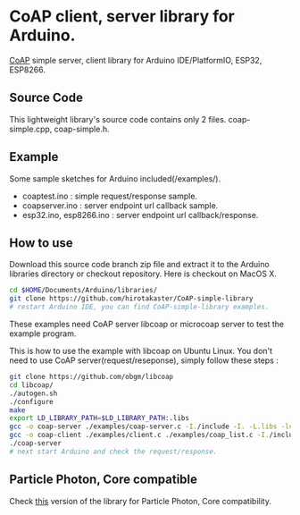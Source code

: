 # CoAP client, server library for Arduino.
<a href="http://coap.technology/" target=_blank>CoAP</a> simple server, client library for Arduino IDE/PlatformIO, ESP32, ESP8266.

## Source Code
This lightweight library's source code contains only 2 files. coap-simple.cpp, coap-simple.h.

## Example
Some sample sketches for Arduino included(/examples/).

 - coaptest.ino : simple request/response sample.
 - coapserver.ino : server endpoint url callback sample.
 - esp32.ino, esp8266.ino : server endpoint url callback/response.

## How to use
Download this source code branch zip file and extract it to the Arduino libraries directory or checkout repository. Here is checkout on MacOS X.

```bash
cd $HOME/Documents/Arduino/libraries/
git clone https://github.com/hirotakaster/CoAP-simple-library
# restart Arduino IDE, you can find CoAP-simple-library examples.
```

These examples need CoAP server libcoap or microcoap server to test the example program. 

This is  how to use the example with libcoap on Ubuntu Linux. You don't need to use CoAP server(request/reseponse), simply follow these steps :

```bash
git clone https://github.com/obgm/libcoap 
cd libcoap/
./autogen.sh 
./configure
make
export LD_LIBRARY_PATH=$LD_LIBRARY_PATH:.libs
gcc -o coap-server ./examples/coap-server.c -I./include -I. -L.libs -lcoap-1 -DWITH_POSIX
gcc -o coap-client ./examples/client.c ./examples/coap_list.c -I./include -I. -L.libs -lcoap-1 -DWITH_POSIX
./coap-server
# next start Arduino and check the request/response.
```

## Particle Photon, Core compatible
Check <a href="https://github.com/hirotakaster/CoAP">this</a> version of the library for Particle Photon, Core compatibility.
